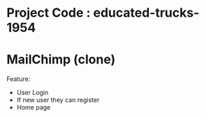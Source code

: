 # Project Code : educated-trucks-1954
# MailChimp (clone)
 Feature:
 - User Login
 -  If new user they can register
 -  Home page

